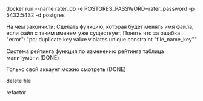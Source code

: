 docker run --name rater_db -e POSTGRES_PASSWORD=rater_password -p 5432:5432 -d postgres


На чем закончили: 
Сделать функцию, которая будет менять имя файла, если файл с таким именем уже существует.
Понять что за ошибка        "error": "pq: duplicate key value violates unique constraint \"file_name_key\""

Система рейтинга
    функция по изменению рейтинга
    таблица мэнитумэни (DONE)

Только свой аккаунт можно смотреть (DONE)

delete file

refactor 